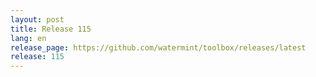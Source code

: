 ```yaml
---
layout: post
title: Release 115
lang: en
release_page: https://github.com/watermint/toolbox/releases/latest
release: 115
---
```



